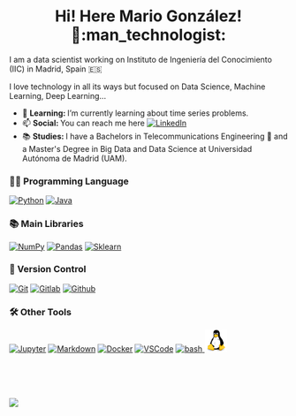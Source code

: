 <h1 align="center">Hi! Here Mario González! 👋:man_technologist: </h1>

I am a data scientist working on Instituto de Ingeniería del Conocimiento (IIC) in Madrid, Spain :es:

I love technology in all its ways but focused on Data Science, Machine Learning, Deep Learning...

- 🌱 <strong> Learning: </strong> I’m currently learning about time series problems.
- 📫 <strong> Social: </strong> You can reach me here <a href="https://es.linkedin.com/in/mario-gonz%C3%A1lez-valero-40488b12b"><img alt="LinkedIn" src="https://img.shields.io/badge/linkedin%20-%230077B5.svg?&logo=linkedin&logoColor=white"></a>
- 📚 <strong> Studies: </strong> I have a Bachelors in Telecommunications Engineering :satellite: and a Master's Degree in Big Data and Data Science at Universidad Autónoma de Madrid (UAM).


### 👨‍💻 Programming Language
<p>
  <a href="https://www.python.org"><img alt="Python" src="https://img.shields.io/badge/-Python-05122A?style=for-the-badge&logo=python&logoColor=white"></a>
  <a href="https://openjdk.org/"><img alt="Java" src="https://img.shields.io/badge/OpenJDK-ED8B00?style=for-the-badge&logo=openjdk&logoColor=white"></a>
</p>


### 📚 Main Libraries
<p>
  <a href="https://numpy.org/"><img alt="NumPy" src="https://img.shields.io/badge/Numpy%20-%23013243.svg?style=for-the-badge&logo=numpy&logoColor=white"></a>
  <a href="https://pandas.pydata.org/"><img alt="Pandas" src="https://img.shields.io/badge/Pandas%20-%23150458.svg?style=for-the-badge&logo=pandas&logoColor=white"></a>
  <a href="https://scikit-learn.org"><img alt="Sklearn" src="https://img.shields.io/badge/scikit_learn-05122A?style=for-the-badge&logo=scikit-learn&logoColor=white"></a>
</p>
      
### 🔖 Version Control

<p>
  <a href="https://git-scm.com/"><img alt="Git" src="https://img.shields.io/badge/git%20-%23F05033.svg?style=for-the-badge&logo=git&logoColor=white"></a>
  <a href="https://gitlab.com/"><img alt="Gitlab" src="https://img.shields.io/badge/gitlab%20-%23181717.svg?style=for-the-badge&logo=gitlab&logoColor=white"></a>
  <a href="https://github.com/"><img alt="Github" src="https://img.shields.io/badge/github%20-%23121011.svg?style=for-the-badge&logo=github&logoColor=white"></a>
</p>


### 🛠️ Other Tools

<p>
  <a href="https://jupyter.org/"><img alt="Jupyter" src="https://img.shields.io/badge/Jupyter%20-%23F37626.svg?style=for-the-badge&logo=Jupyter&logoColor=white"></a>
  <a href="" ><img alt="Markdown" src="https://img.shields.io/badge/-Markdown-05122A?style=for-the-badge&logo=markdown&logoColor=white"></a>
  <a href="https://www.docker.com/"><img alt="Docker" src="https://img.shields.io/badge/docker%20-%230db7ed.svg?style=for-the-badge&logo=docker&logoColor=white"></a>
  <a href="https://code.visualstudio.com/"><img alt="VSCode" src="https://img.shields.io/badge/-Visual%20Studio%20Code-05122A?style=for-the-badge&logo=visual-studio-code&logoColor=white"></a>
  <a href="https://www.gnu.org/software/bash/" target="_blank"> <img src="https://www.vectorlogo.zone/logos/gnu_bash/gnu_bash-icon.svg" alt="bash"  width="40" height="40"/> </a> <a href="https://www.docker.com/" target="_blank"> 
    <a href="https://www.linux.org/" target="_blank"> <img src="https://raw.githubusercontent.com/devicons/devicon/master/icons/linux/linux-original.svg" alt="linux" width="40" height="40"/>
</p>
      
    
<br>
<br>
<br>
<p>
  <a href="https://www.codewars.com/users/magoval">
      <img align="center" src="https://www.codewars.com/users/magoval/badges/large">
  </a>
</p>
